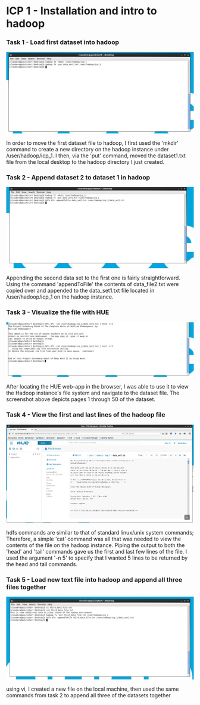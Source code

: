 # ICP 1 - Installation and intro to hadoop

### Task 1 - Load first dataset into hadoop
![Image of task 1](assets/task1.png)

In order to move the first dataset file to hadoop, I first used the 'mkdir' command to create a new directory on the hadoop instance under /user/hadoop/icp_1. I then, via the 'put' command, moved the dataset1.txt file from the local desktop to the hadoop directory I just created.

### Task 2 - Append dataset 2 to dataset 1 in hadoop
![Image of task 2](assets/task2.png)

Appending the second data set to the first one is fairly straightforward. Using the command 'appendToFile' the contents of data_file2.txt were copied over and appended to the data_set1.txt file located in /user/hadoop/icp_1 on the hadoop instance.

### Task 3 - Visualize the file with HUE
![Image of task 3](assets/task3.png)

After locating the HUE web-app in the browser, I was able to use it to view the Hadoop instance's file system and navigate to the dataset file. The screenshot above depicts pages 1 through 50 of the dataset.

### Task 4 - View the first and last lines of the hadoop file
![Image of task 4](assets/task4.png)

hdfs commands are similar to that of standard linux/unix system commands; Therefore, a simple 'cat' command was all that was needed to view the contents of the file on the hadoop instance. Piping the output to both the 'head' and 'tail' commands gave us the first and last few lines of the file. I used the argument '-n 5' to specify that I wanted 5 lines to be returned by the head and tail commands.

### Task 5 - Load new text file into hadoop and append all three files together
![Image of task 5](assets/task5.png)

using vi, I created a new file on the local machine, then used the same commands from task 2 to append all three of the datasets together
